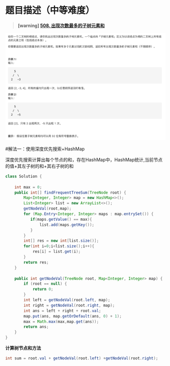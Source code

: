 #  **题目描述（中等难度）**

> **[warning] [508. 出现次数最多的子树元素和](https://leetcode-cn.com/problems/most-frequent-subtree-sum/)**

![](https://github.com/gaohueric/blogpicture/raw/master/%E6%88%AA%E5%B1%8F2021-05-12%2015.00.58.png)

#解法一：使用深度优先搜索+HashMap


深度优先搜索计算出每个节点的和，存在HashMap中，HashMap统计,当前节点的值+其左子树的和+其右子树的和

```java
class Solution {

    int max = 0;
    public int[] findFrequentTreeSum(TreeNode root) {
        Map<Integer, Integer> map = new HashMap<>();
        List<Integer> list = new ArrayList<>();
        getNodeVal(root,map);
        for (Map.Entry<Integer, Integer> maps : map.entrySet()) {
           if(maps.getValue() == max){
               list.add(maps.getKey());
           }
        }
        int[] res = new int[list.size()];
        for(int i=0;i<list.size();i++){
            res[i] = list.get(i);
        }
        return res;
    }

    public int getNodeVal(TreeNode root, Map<Integer, Integer> map) {
        if (root == null) {
            return 0;
        }
        int left = getNodeVal(root.left, map);
        int right = getNodeVal(root.right, map);
        int ans = left + right + root.val;
        map.put(ans, map.getOrDefault(ans, 0) + 1);
        max = Math.max(max,map.get(ans));
        return ans;
    }
}
```

**计算树节点和方法**

```java
int sum = root.val + getNodeVal(root.left) +getNodeVal(root.right);

```


